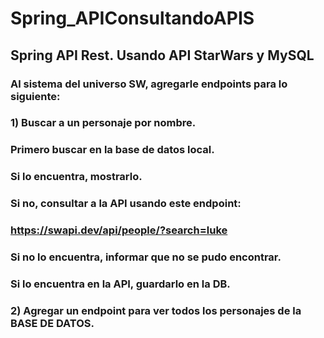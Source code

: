 # Spring_APIConsultandoAPIS
## Spring API Rest. Usando API StarWars y MySQL
### Al sistema del universo SW, agregarle endpoints para lo siguiente:
### 1) Buscar a un personaje por nombre.
###     Primero buscar en la base de datos local.
###     Si lo encuentra, mostrarlo.
###     Si no, consultar a la API usando este endpoint:
###         https://swapi.dev/api/people/?search=luke
###     Si no lo encuentra, informar que no se pudo encontrar.
###     Si lo encuentra en la API, guardarlo en la DB.
### 2) Agregar un endpoint para ver todos los personajes de la BASE DE DATOS.
